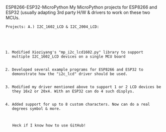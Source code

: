 ESP8266-ESP32-MicroPython
My MicroPython projects for ESP8266 and ESP32 
(usually adapting 3rd party H/W & drivers to work on these two MCUs.

<code>Projects:
    A.) I2C_1602_LCD & I2C_2004_LCD:
<ol>
	<li>Modified Xioziyang's "mp_i2c_lcd1602.py" library to support multiple I2C_1602_LCD devices on a single MCU board</li>
	<li>Developed several example programs for ESP8266 and ESP32 to demonstrate how the "i2c_lcd" driver should be used.</li>
  	<li>Modified my driver mentioned above to support 1 or 2 LCD devices be they 16x2 or 20x4. With an ESP32 can do 4 such displys.</li>
  	<li>Added support for up to 8 custom characters. Now can do a real degrees symbol & more. </li>
</ol>
   Heck if I know how to use GitHub!
    
</code>
